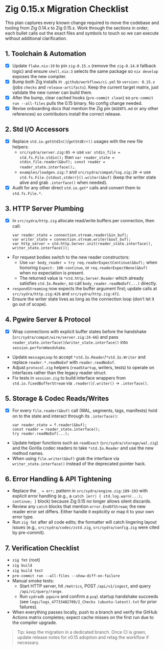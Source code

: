# Zig 0.15.x Migration Checklist

This plan captures every known change required to move the codebase and tooling from Zig 0.14.x to Zig 0.15.x. Work through the sections in order; each bullet calls out the exact files and symbols to touch so we can execute without additional clarification.

## 1. Toolchain & Automation
- [x] Update `flake.nix:19` to pin `zig-0.15.x` (remove the `zig-0.14.0` fallback logic) and ensure `shell.nix:3` selects the same package so `nix develop` exposes the new compiler.
- [x] Bump both Zig installs in `.github/workflows/ci.yml` to `version: 0.15.x` (jobs `checks` and `release-artifacts`). Keep the current target matrix, just validate the new runner can build them.
- [x] After the bump, clear cached hooks (`pre-commit clean`) so `pre-commit run --all-files` pulls the 0.15 binary. No config change needed.
- [x] Revise onboarding docs that mention the Zig pin (`AGENTS.md` or any other references) so contributors install the correct release.

## 2. Std I/O Accessors
- [x] Replace `std.io.getStdIn()`/`getStdErr()` usages with the new file helpers:
  - `src/sydra/server.zig:85` → use `var stdin_file = std.fs.File.stdin();` then `var reader_state = stdin_file.reader(&buf); const reader = reader_state.interface();`.
  - `examples/loadgen.zig:7` and `src/sydra/compat/log.zig:20` → use `std.fs.File.{stdout,stderr}().writer(&buf)` (keep the writer state alive and grab `.interface()` when needed).
- [x] Audit for any other direct `std.io.get*` calls and convert them to `std.fs.File.*`.

## 3. HTTP Server Plumbing
- [x] In `src/sydra/http.zig` allocate read/write buffers per connection, then call:
  ```zig
  var reader_state = connection.stream.reader(&in_buf);
  var writer_state = connection.stream.writer(&out_buf);
  var http_server = std.http.Server.init(reader_state.interface(), writer_state.interface());
  ```
- For request bodies switch to the new reader constructors:
  - Use `var body_reader = try req.readerExpectContinue(&buf);` when honoring `Expect: 100-continue`, or `req.readerExpectNone(&buf)` when no expectation is present.
  - The returned value is `*std.http.Server.Reader` which already satisfies `std.Io.Reader`, so call `body_reader.readNoEof(...)` directly.
- `respondStreaming` now expects the buffer argument first; update calls at `src/sydra/http.zig:426` and `src/sydra/http.zig:472`.
- Ensure the writer state lives as long as the connection loop (don’t let it go out of scope).

## 4. Pgwire Server & Protocol
- [x] Wrap connections with explicit buffer states before the handshake (`src/sydra/compat/wire/server.zig:24-66`) and pass `reader_state.interface()`/`writer_state.interface()` into `session.performHandshake`.
- Update `messageLoop` to accept `*std.Io.Reader`/`*std.Io.Writer` and replace `reader.*.readNoEof` with `reader.readNoEof`.
- Adjust `protocol.zig` helpers (`readStartup`, writers, tests) to operate on interfaces rather than the legacy reader struct.
- Fix tests in `session.zig` to build interface wrappers from `std.io.fixedBufferStream` via `.reader()`/`.writer()` → `.interface()`.

## 5. Storage & Codec Reads/Writes
- [x] For every `file.reader(&buf)` call (WAL, segments, tags, manifests) hold on to the state and interact through its `.interface()`:
  ```zig
  var reader_state = f.reader(&buf);
  const reader = reader_state.interface();
  try reader.readNoEof(...);
  ```
- Update helper functions such as `readExact` (`src/sydra/storage/wal.zig`) and the Gorilla codec readers to take `*std.Io.Reader` and use the new method names.
- When using `file.writer(&buf)` grab the interface via `writer_state.interface()` instead of the deprecated pointer hack.

## 6. Error Handling & API Tightening
- Replace the `_ = err;` pattern in `src/sydra/engine.zig:189-193` with explicit error handling (e.g., a `catch |err| { std.log.warn(...); continue; }` block) because Zig 0.15 no longer allows silent discards.
- Review any `catch` blocks that mention `error.EndOfStream`; the new reader error set differs. Either handle it explicitly or map it to your own error type.
- Run `zig fmt` after all code edits; the formatter will catch lingering layout issues (e.g., `src/sydra/codec/zstd.zig`, `src/sydra/config.zig` were cited by pre-commit).

## 7. Verification Checklist
- `zig fmt` (root)<br>
- `zig build`<br>
- `zig build test`<br>
- `pre-commit run --all-files --show-diff-on-failure`
- Manual smoke tests:
  - Start HTTP server, hit `/metrics`, POST `/api/v1/ingest`, and query `/api/v1/query/range`.
  - Run `sydradb pgwire` and confirm a `psql` startup handshake succeeds (see `logs/logs_47733482709/2_Checks (ubuntu-latest).txt` for prior failures).
- When everything passes locally, push to a branch and verify the GitHub Actions matrix completes; expect cache misses on the first run due to the compiler upgrade.

> Tip: keep the migration in a dedicated branch. Once CI is green, update release notes for v0.15 adoption and retag the workflow if necessary.
